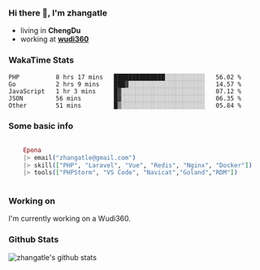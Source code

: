 ### Hi there 👋, I'm zhangatle

- living in **ChengDu**
- working at [**wudi360**](https://wudiads.com)

### WakaTime Stats
<!--START_SECTION:waka-->
```text
PHP          8 hrs 17 mins   ██████████████░░░░░░░░░░░   56.02 % 
Go           2 hrs 9 mins    ███▓░░░░░░░░░░░░░░░░░░░░░   14.57 % 
JavaScript   1 hr 3 mins     █▓░░░░░░░░░░░░░░░░░░░░░░░   07.12 % 
JSON         56 mins         █▓░░░░░░░░░░░░░░░░░░░░░░░   06.35 % 
Other        51 mins         █▒░░░░░░░░░░░░░░░░░░░░░░░   05.84 % 
```
<!--END_SECTION:waka-->

### Some basic info

```elixir
	
	Epona
	|> email("zhangatle@gmail.com")
	|> skill(["PHP", "Laravel", "Vue", "Redis", "Nginx", "Docker"])
	|> tools(["PHPStorm", "VS Code", "Navicat","Goland","RDM"])
	
```

### Working on

I'm currently working on a Wudi360.

### Github Stats

![zhangatle's github stats](https://github-readme-stats.vercel.app/api?username=zhangatle&show_icons=true)

<!--
**zhangatle/zhangatle** is a ✨ _special_ ✨ repository because its `README.md` (this file) appears on your GitHub profile.

Here are some ideas to get you started:

- 🔭 I’m currently working on ...
- 🌱 I’m currently learning ...
- 👯 I’m looking to collaborate on ...
- 🤔 I’m looking for help with ...
- 💬 Ask me about ...
- 📫 How to reach me: ...
- 😄 Pronouns: ...
- ⚡ Fun fact: ...
-->
